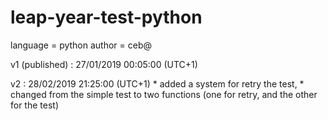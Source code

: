 # leap-year-test-python
language = python
author = ceb@

v1 (published) : 27/01/2019 00:05:00 (UTC+1)

v2 : 28/02/2019 21:25:00 (UTC+1)
            * added a system for retry the test,
            * changed from the simple test to two functions (one for retry, and the other for the test)
   

